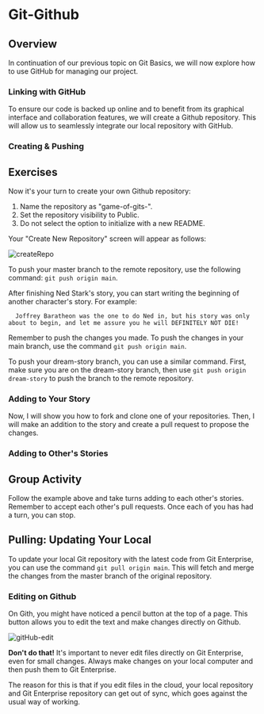 # Git-Github

## Overview

In continuation of our previous topic on Git Basics, we will now explore how to use GitHub for managing our project.

### Linking with GitHub

To ensure our code is backed up online and to benefit from its graphical interface and collaboration features, we will create a Github repository. This will allow us to seamlessly integrate our local repository with GitHub.

### Creating & Pushing
## Exercises

Now it's your turn to create your own Github repository:

1. Name the repository as "game-of-gits-<your name>".
2. Set the repository visibility to Public.
3. Do not select the option to initialize with a new README.

Your "Create New Repository" screen will appear as follows:
  
  
![createRepo](https://user-images.githubusercontent.com/132401198/237055369-2ea45ca8-8875-48a2-a031-978cf1422c4e.png)

  
To push your master branch to the remote repository, use the following command: `git push origin main`.

After finishing Ned Stark's story, you can start writing the beginning of another character's story. For example:

```text
  Joffrey Baratheon was the one to do Ned in, but his story was only about to begin, and let me assure you he will DEFINITELY NOT DIE!
```

Remember to push the changes you made. To push the changes in your main branch, use the command `git push origin main`.

To push your dream-story branch, you can use a similar command. First, make sure you are on the dream-story branch, then use `git push origin dream-story` to push the branch to the remote repository.

### Adding to Your Story

Now, I will show you how to fork and clone one of your repositories. Then, I will make an addition to the story and create a pull request to propose the changes.

### Adding to Other's Stories
## Group Activity

Follow the example above and take turns adding to each other's stories. Remember to accept each other's pull requests. Once each of you has had a turn, you can stop.
  
## Pulling: Updating Your Local

To update your local Git repository with the latest code from Git Enterprise, you can use the command `git pull origin main`. This will fetch and merge the changes from the master branch of the original repository.

### Editing on Github

On Gith, you might have noticed a pencil button at the top of a page. This button allows you to edit the text and make changes directly on Github.
  
 ![gitHub-edit](https://user-images.githubusercontent.com/132401198/237059728-c407aa5c-f182-4bcd-9f81-0fc51d6666ca.png)
  
**Don't do that!** It's important to never edit files directly on Git Enterprise, even for small changes. Always make changes on your local computer and then push them to Git Enterprise.

The reason for this is that if you edit files in the cloud, your local repository and Git Enterprise repository can get out of sync, which goes against the usual way of working.


 
